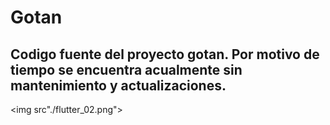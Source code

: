 # Gotan
## Codigo fuente del proyecto gotan. Por motivo de tiempo se encuentra acualmente sin mantenimiento y actualizaciones.
<img src"./flutter_02.png">
